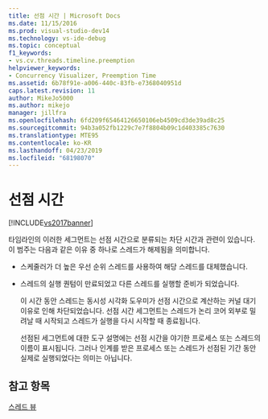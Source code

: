 ```yaml
---
title: 선점 시간 | Microsoft Docs
ms.date: 11/15/2016
ms.prod: visual-studio-dev14
ms.technology: vs-ide-debug
ms.topic: conceptual
f1_keywords:
- vs.cv.threads.timeline.preemption
helpviewer_keywords:
- Concurrency Visualizer, Preemption Time
ms.assetid: 6b78f91e-a006-440c-83fb-e7368040951d
caps.latest.revision: 11
author: MikeJo5000
ms.author: mikejo
manager: jillfra
ms.openlocfilehash: 6fd209f65464126650106eb4509cd3de39ad8c25
ms.sourcegitcommit: 94b3a052fb1229c7e7f8804b09c1d403385c7630
ms.translationtype: MTE95
ms.contentlocale: ko-KR
ms.lasthandoff: 04/23/2019
ms.locfileid: "68198070"
---
```

# <a name="preemption-time"></a>선점 시간
[!INCLUDE[vs2017banner](../includes/vs2017banner.md)]

타임라인의 이러한 세그먼트는 선점 시간으로 분류되는 차단 시간과 관련이 있습니다. 이 범주는 다음과 같은 이유 중 하나로 스레드가 해제됨을 의미합니다.  
  
- 스케줄러가 더 높은 우선 순위 스레드를 사용하여 해당 스레드를 대체했습니다.  
  
- 스레드의 실행 퀀텀이 만료되었고 다른 스레드를 실행할 준비가 되었습니다.  
  
  이 시간 동안 스레드는 동시성 시각화 도우미가 선점 시간으로 계산하는 커널 대기 이유로 인해 차단되었습니다. 선점 시간 세그먼트는 스레드가 논리 코어 외부로 밀려날 때 시작되고 스레드가 실행을 다시 시작할 때 종료됩니다.  
  
  선점된 세그먼트에 대한 도구 설명에는 선점 시간을 야기한 프로세스 또는 스레드의 이름이 표시됩니다. 그러나 인계를 받은 프로세스 또는 스레드가 선점된 기간 동안 실제로 실행되었다는 의미는 아닙니다.  
  
## <a name="see-also"></a>참고 항목  
 [스레드 뷰](../profiling/threads-view-parallel-performance.md)
